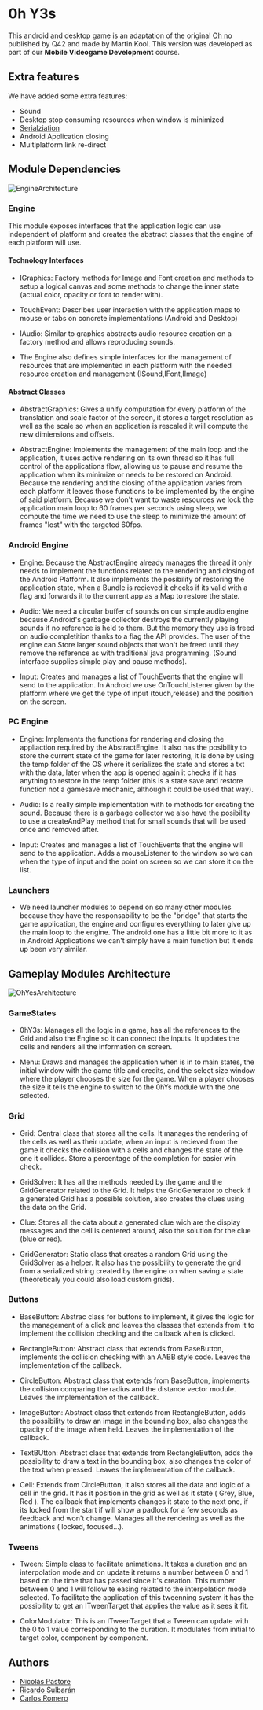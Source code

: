 # 0h Y3s

This android and desktop game is an adaptation of the original [Oh no](https://0hn0.com/) published by Q42 and made by Martin Kool. This version was developed as part of our **Mobile Videogame Development** course.

## Extra features

We have added some extra features:

- Sound
- Desktop stop consuming resources when window is minimized 
- [Serialziation](#android-engine)
- Android Application closing
- Multiplatform link re-direct


## Module Dependencies
![EngineArchitecture](https://user-images.githubusercontent.com/48621751/141697549-3dfd585b-6fee-4546-8798-9ea1c758eb2f.png)

### Engine

This module exposes interfaces that the application logic can use independent of platform and creates the abstract classes that the engine of each platform will use.

#### Technology Interfaces

- IGraphics: Factory methods for Image and Font creation and methods to setup a logical canvas and some methods to change the inner state (actual color, opacity or font to render with).

- TouchEvent: Describes user interaction with the application maps to mouse or tabs on concrete implementations (Android and Desktop)

- IAudio: Similar to graphics abstracts audio resource creation on a factory method and allows reproducing sounds.

- The Engine also defines simple interfaces for the management of resources that are implemented in each platform with the needed resource creation and management (ISound,IFont,IImage)

#### Abstract Classes

- AbstractGraphics: Gives a unify computation for every platform of the translation and scale factor of the screen, it stores a target resolution as well as the scale so when an application is rescaled it will compute the new dimiensions and offsets.

- AbstractEngine: Implements the management of the main loop and the application, it uses active rendering on its own thread so it has full control of the applications flow, allowing us to pause and resume the application when its minimize or needs to be restored on Android. Because the rendering and the closing of the application varies from each platform it leaves those functions to be implemented by the engine of said platform. Because we don't want to waste resources we lock the application main loop to 60 frames per seconds using sleep, we compute the time we need to use the sleep to minimize the amount of frames "lost" with the targeted 60fps.

### Android Engine

- Engine: Because the AbstractEngine already manages the thread it only needs to implement the functions related to the rendering and closing of the Android Platform. It also implements the posibility of restoring the application state, when a Bundle is recieved it checks if its valid with a flag and forwards it to the current app as a Map to restore the state.

- Audio: We need a circular buffer of sounds on our simple audio engine because Android's garbage collector destroys the currently playing sounds if no reference is held to them. But the memory they use is freed on audio completition thanks to a flag the API provides. The user of the engine can Store larger sound objects that won't be freed until they remove the reference as with traditional java programming. (Sound interface supplies simple play and pause methods).

- Input: Creates and manages a list of TouchEvents that the engine will send to the application. In Android we use OnTouchListener given by the platform where we get the type of input (touch,release) and the position on the screen.

### PC Engine

- Engine: Implements the functions for rendering and closing the appliaction required by the AbstractEngine. It also has the posibility to store the current state of the game for later restoring, it is done by using the temp folder of the OS where it serializes the state and stores a txt with the data, later when the app is opened again it checks if it has anything to restore in the temp folder (this is a state save and restore function not a gamesave mechanic, although it could be used that way).

- Audio: Is a really simple implementation with to methods for creating the sound. Because there is a garbage collector we also have the posibility to use a createAndPlay method that for small sounds that will be used once and removed after.

- Input: Creates and manages a list of TouchEvents that the engine will send to the application. Adds a mouseListener to the window so we can when the type of input and the point on screen so we can store it on the list. 

### Launchers

- We need launcher modules to depend on so many other modules because they have the responsability to be the "bridge" that starts the game application, the engine and configures everything to later give up the main loop to the engine. The android one has a little bit more to it as in Android Applications we can't simply have a main function but it ends up been very similar.

## Gameplay Modules Architecture
![OhYesArchitecture](https://user-images.githubusercontent.com/48621751/141690542-47494d9b-eb64-4d27-9349-cd5a81925e8a.png)

### GameStates

- 0hY3s: Manages all the logic in a game, has all the references to the Grid and also the Engine so it can connect the inputs. It updates the cells and renders all the information on screen.

- Menu: Draws and manages the application when is in to main states, the initial window with the game title and credits, and the select size window where the player chooses the size for the game. When a player chooses the size it tells the engine to switch to the 0hYs module with the one selected.

### Grid

- Grid: Central class that stores all the cells. It manages the rendering of the cells as well as their update, when an input is recieved from the game it checks the collision with a cells and changes the state of the one it collides. Store a percentage of the completion for easier win check.

- GridSolver: It has all the methods needed by the game and the GridGenerator related to the Grid. It helps the GridGenerator to check if a generated Grid has a possible solution, also creates the clues using the data on the Grid.

- Clue: Stores all the data about a generated clue wich are the display messages and the cell is centered around, also the solution for the clue (blue or red).

- GridGenerator: Static class that creates a random Grid using the GridSolver as a helper. It also has the possibility to generate the grid from a serialized string created by the engine on when saving a state (theoreticaly you could also load custom grids).

### Buttons

- BaseButton: Abstrac class for buttons to implement, it gives the logic for the management of a click and leaves the classes that extends from it to implement the collision checking and the callback when is clicked.

- RectangleButton: Abstract class that extends from BaseButton, implements the collision checking with an AABB style code. Leaves the implementation of the callback.

- CircleButton: Abstract class that extends from BaseButton, implements the collision comparing the radius and the distance vector module. Leaves the implementation of the callback.

- ImageButton: Abstract class that extends from RectangleButton, adds the possibility to draw an image in the bounding box, also changes the opacity of the image when held. Leaves the implementation of the callback.

- TextBUtton: Abstract class that extends from RectangleButton, adds the possibility to draw a text in the bounding box, also changes the color of the text when pressed. Leaves the implementation of the callback.

- Cell: Extends from CircleButton, it also stores all the data and logic of a cell in the grid. It has it position in the grid as well as it state ( Grey, Blue, Red ). The callback that implements changes it state to the next one, if its locked from the start if will show a padlock for a few seconds as feedback and won't change. Manages all the rendering as well as the animations ( locked, focused...).

### Tweens

- Tween: Simple class to facilitate animations. It takes a duration and an interpolation mode and on update it returns a number between 0 and 1 based on the time that has passed since it's creation. This number between 0 and 1 will follow te easing related to the interpolation mode selected. To facilitate the application of this tweenning system it has the possibility to get an ITweenTarget that applies the value as it sees it fit. 

- ColorModulator: This is an ITweenTarget that a Tween can update with the 0 to 1 value corresponding to the duration. It modulates from initial to target color, component by component.


## Authors

- [Nicolás Pastore](https://github.com/nicopast)
- [Ricardo Sulbarán](https://github.com/drathijin)
- [Carlos Romero](https://github.com/metalcarlosr)
